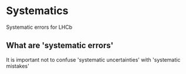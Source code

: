 # Systematics
Systematic errors for LHCb

## What are 'systematic errors'

It is important not to confuse 'systematic uncertainties' with 'systematic mistakes'
